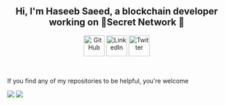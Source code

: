 <h2 align="center">Hi, I'm Haseeb Saeed, a blockchain developer working on 🤫Secret Network</a> 👋</h2>

<p align="center">
  <a href="https://github.com/itsHaseebSaeed">
    <picture>
      <source media="(prefers-color-scheme: dark)" srcset="https://cdn.simpleicons.org/github/white">
      <img alt="GitHub" title="GitHub" height="48" width="48" src="https://cdn.simpleicons.org/github"></picture></a>
  <a href="https://www.linkedin.com/in/itsHaseebSaeed">
    <img alt="LinkedIn" title="LinkedIn" height="48" width="48" src="https://cdn.simpleicons.org/linkedin"></a>
  <a href="https://twitter.com/itsHaseebSaeed">
        <img alt="Twitter" title="twitter" height="48" width="48" src="https://cdn.simpleicons.org/twitter"></a>
 </a>
</p>
<p align="center">

<br />


If you find any of my repositories to be helpful, you're welcome

  <img src ="https://github-readme-stats.vercel.app/api?username=itsHaseebSaeed&show_icons=true&count_private=true&theme=merko&hide_border=true&bg_color=00000000&hide_rank=true">

  <img src ="https://github-readme-streak-stats.herokuapp.com/?user=itsHaseebSaeed&theme=merko&hide_border=true&background=FFFFFF00">
  <br>
  <br>
</p>



